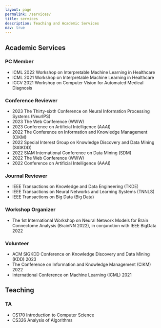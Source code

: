 ```yaml
---
layout: page
permalink: /services/
title: services
description: Teaching and Academic Services
nav: true
---
```

## Academic Services

### PC Member

- ICML 2022 Workshop on Interpretable Machine Learning in Healthcare
- ICML 2021 Workshop on Interpretable Machine Learning in Healthcare
- ICCV 2021 Workshop on Computer Vision for Automated Medical Diagnosis

### Conference Reviewer


- 2023 The Thirty-sixth Conference on Neural Information Processing Systems (NeurIPS)
- 2023 The Web Conference (WWW)
- 2023 Conference on Artificial Intelligence (AAAI)
- 2022 The Conference on Information and Knowledge Management (CIKM)
- 2022 Special Interest Group on Knowledge Discovery and Data Mining (SIGKDD)
- 2022 SIAM International Conference on Data Mining (SDM)
- 2022 The Web Conference (WWW)
- 2022 Conference on Artificial Intelligence (AAAI)

### Journal Reviewer

- IEEE Transactions on Knowledge and Data Engineering (TKDE)
- IEEE Transactions on Neural Networks and Learning Systems (TNNLS)
- IEEE Transactions on Big Data (Big Data)

### Workshop Organizer

- The 1st International Workshop on Neural Network Models for Brain Connectome Analysis (BrainNN 2022), in conjunction with IEEE BigData 2022

### Volunteer

- ACM SIGKDD Conference on Knowledge Discovery and Data Mining (KDD) 2023
- The Conference on Information and Knowledge Management (CIKM) 2022
- International Conference on Machine Learning (ICML) 2021

<!-- ## Paper Reading

[2021-10-05: Graph Structure Learning For GNNs](/assets/pdf/graph-structure-learning-10-05-2021.pdf) -->


## Teaching

### TA

- CS170	Introduction to Computer Science
- CS326 Analysis of Algorithms

